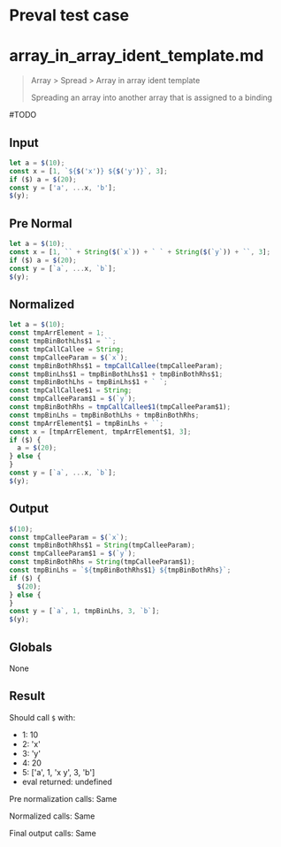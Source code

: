 # Preval test case

# array_in_array_ident_template.md

> Array > Spread > Array in array ident template
>
> Spreading an array into another array that is assigned to a binding

#TODO

## Input

`````js filename=intro
let a = $(10);
const x = [1, `${$('x')} ${$('y')}`, 3];
if ($) a = $(20);
const y = ['a', ...x, 'b'];
$(y);
`````

## Pre Normal

`````js filename=intro
let a = $(10);
const x = [1, `` + String($(`x`)) + ` ` + String($(`y`)) + ``, 3];
if ($) a = $(20);
const y = [`a`, ...x, `b`];
$(y);
`````

## Normalized

`````js filename=intro
let a = $(10);
const tmpArrElement = 1;
const tmpBinBothLhs$1 = ``;
const tmpCallCallee = String;
const tmpCalleeParam = $(`x`);
const tmpBinBothRhs$1 = tmpCallCallee(tmpCalleeParam);
const tmpBinLhs$1 = tmpBinBothLhs$1 + tmpBinBothRhs$1;
const tmpBinBothLhs = tmpBinLhs$1 + ` `;
const tmpCallCallee$1 = String;
const tmpCalleeParam$1 = $(`y`);
const tmpBinBothRhs = tmpCallCallee$1(tmpCalleeParam$1);
const tmpBinLhs = tmpBinBothLhs + tmpBinBothRhs;
const tmpArrElement$1 = tmpBinLhs + ``;
const x = [tmpArrElement, tmpArrElement$1, 3];
if ($) {
  a = $(20);
} else {
}
const y = [`a`, ...x, `b`];
$(y);
`````

## Output

`````js filename=intro
$(10);
const tmpCalleeParam = $(`x`);
const tmpBinBothRhs$1 = String(tmpCalleeParam);
const tmpCalleeParam$1 = $(`y`);
const tmpBinBothRhs = String(tmpCalleeParam$1);
const tmpBinLhs = `${tmpBinBothRhs$1} ${tmpBinBothRhs}`;
if ($) {
  $(20);
} else {
}
const y = [`a`, 1, tmpBinLhs, 3, `b`];
$(y);
`````

## Globals

None

## Result

Should call `$` with:
 - 1: 10
 - 2: 'x'
 - 3: 'y'
 - 4: 20
 - 5: ['a', 1, 'x y', 3, 'b']
 - eval returned: undefined

Pre normalization calls: Same

Normalized calls: Same

Final output calls: Same
